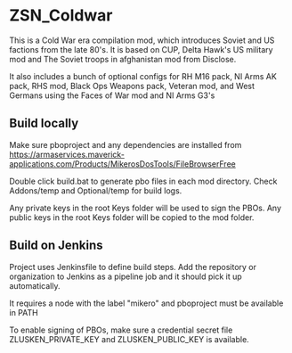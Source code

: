 # ZSN_Coldwar

This is a Cold War era compilation mod, which introduces Soviet and US factions from the late 80's.
It is based on CUP, Delta Hawk's US military mod and The Soviet troops in afghanistan mod from Disclose.

It also includes a bunch of optional configs for RH M16 pack, NI Arms AK pack, RHS mod,
Black Ops Weapons pack, Veteran mod, and West Germans using the Faces of War mod and NI Arms G3's

## Build locally

Make sure pboproject and any dependencies are installed from https://armaservices.maverick-applications.com/Products/MikerosDosTools/FileBrowserFree

Double click build.bat to generate pbo files in each mod directory.
Check Addons/temp and Optional/temp for build logs.

Any private keys in the root Keys folder will be used to sign the PBOs.
Any public keys in the root Keys folder will be copied to the mod folder.

## Build on Jenkins

Project uses Jenkinsfile to define build steps.
Add the repository or organization to Jenkins as a pipeline job and it should pick it up automatically.

It requires a node with the label "mikero" and pboproject must be available in PATH

To enable signing of PBOs, make sure a credential secret file ZLUSKEN_PRIVATE_KEY and ZLUSKEN_PUBLIC_KEY is available.
